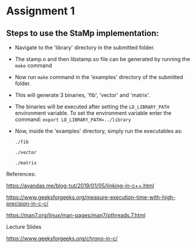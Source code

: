 # Assignment 1

## Steps to use the StaMp implementation:

- Navigate to the 'library' directory in the submitted folder.
- The stamp.o and then libstamp.so file can be generated by running the `make` command
- Now run `make` command in the 'examples' directory of the submitted folder.
- This will generate 3 binaries, 'fib', 'vector' and 'matrix'.
- The binaries will be executed after setting the ```LD_LIBRARY_PATH``` environment variable. To set the environment variable enter the command: ```export LD_LIBRARY_PATH=../library```
- Now, inside the 'examples' directory, simply run the executables as:

  ```./fib```

  ```./vector```

  ```./matrix```




References:

https://ayandas.me/blog-tut/2019/01/05/linking-in-c++.html

https://www.geeksforgeeks.org/measure-execution-time-with-high-precision-in-c-c/

https://man7.org/linux/man-pages/man7/pthreads.7.html

Lecture Slides

https://www.geeksforgeeks.org/chrono-in-c/

